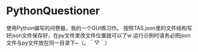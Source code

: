 # PythonQuestioner
使用Python编写的问卷器，我的一个GUI练习作。
按照TAS.json里的文件结构写好json文件保存好，在py文件里改文件位置就可以了w
运行示例时请务必把json文件与py文件放在同一目录下~（。＾▽＾）
